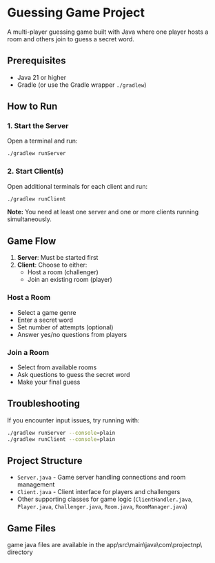 # Guessing Game Project

A multi-player guessing game built with Java where one player hosts a room and others join to guess a secret word.

## Prerequisites

- Java 21 or higher
- Gradle (or use the Gradle wrapper `./gradlew`)

## How to Run

### 1. Start the Server

Open a terminal and run:
```bash
./gradlew runServer
```

### 2. Start Client(s)

Open additional terminals for each client and run:
```bash
./gradlew runClient
```

**Note:** You need at least one server and one or more clients running simultaneously.

## Game Flow

1. **Server**: Must be started first
2. **Client**: Choose to either:
   - Host a room (challenger)
   - Join an existing room (player)

### Host a Room
- Select a game genre
- Enter a secret word
- Set number of attempts (optional)
- Answer yes/no questions from players

### Join a Room
- Select from available rooms
- Ask questions to guess the secret word
- Make your final guess

## Troubleshooting

If you encounter input issues, try running with:
```bash
./gradlew runServer --console=plain
./gradlew runClient --console=plain
```

## Project Structure

- `Server.java` - Game server handling connections and room management
- `Client.java` - Client interface for players and challengers
- Other supporting classes for game logic (`ClientHandler.java`, `Player.java`, `Challenger.java`, `Room.java`, `RoomManager.java`)

## Game Files

game java files are available in the app\src\main\java\com\projectnp\ directory 